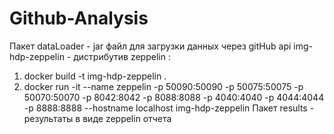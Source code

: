 # Github-Analysis

Пакет dataLoader - jar файл для загрузки данных через gitHub api
img-hdp-zeppelin - дистрибутив zeppelin :
  1) docker build -t img-hdp-zeppelin .
  2) docker run -it --name zeppelin -p 50090:50090 -p 50075:50075 -p 50070:50070 -p 8042:8042 -p 8088:8088 -p 4040:4040 -p 4044:4044 -p 8888:8888 --hostname localhost        img-hdp-zeppelin
Пакет results - результаты в виде zeppelin отчета
